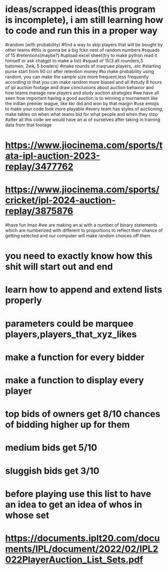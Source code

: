 #                                    ideas/scrapped ideas(this program is incomplete), i am still learning how to code and run this in a proper way
#random (with probability)
#find a way to skip players that will be bought by other teams
#this is gonna be a big fckn nest of random numbers
#squads of 15
#retentions(maybe?)
#upload excel sheet(try to make python read it himself or ask chatgpt to make a list)
#squad of 15(3 all rounders,5 batsmen, 2wk, 5 bowlers)
#make rounds of maqruee players, .etc
#starting purse start from 90 cr/ after retention money
#to make probability using random, you can make the sample size more frequent,less frequently according to that you can make random more biased and all
#study 8 hours of ipl auction footage and draw conclusions about auction behavior and how teams manage new players and study auction strategies
#we have all seen how important having a good auction is to winning a tournament like the indian premier league, like kkr did and won by that margin
#use emojis to make your code look more playable
#every team has styles of auctioning, make tables on when what teams bid for what people and when they stop
#after all this code we would have an ai of ourselves after taking in training data from that footage
# https://www.jiocinema.com/sports/tata-ipl-auction-2023-replay/3477762
# https://www.jiocinema.com/sports/cricket/ipl-2024-auction-replay/3875876
#have fun lmao
#we are making an ai with a number of binary statements which are numberized with different to proportions to reflect their chance of getting selected and our computer will make random choices off them
# you need to exactly know how this shit will start out and end
# learn how to append and extend lists properly
# parameters could be marquee players,players_that_xyz_likes
# make a function for every bidder
# make a function to display every player
# top bids of owners get 8/10 chances of bidding higher up for them
# medium bids get 5/10
# sluggish bids get 3/10
# before playing use this list to have an idea to get an idea of whos in whose set
# https://documents.iplt20.com/documents/IPL/document/2022/02/IPL2022PlayerAuction_List_Sets.pdf
#

